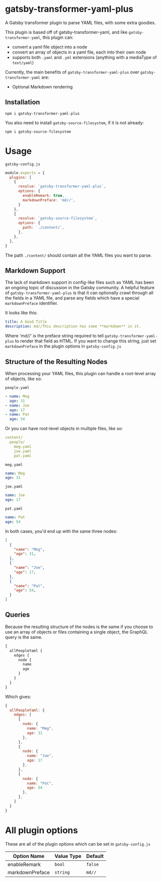 # gatsby-transformer-yaml-plus

A Gatsby transformer plugin to parse YAML files, with some extra goodies.

This plugin is based off of gatsby-transformer-yaml, and like `gatsby-transformer-yaml`, this plugin can:
* convert a yaml file object into a node
* convert an array of objects in a yaml file, each into their own node
* supports both `.yaml` and `.yml` extensions (anything with a mediaType of `text/yaml`)

Currently, the main benefits of `gatsby-transformer-yaml-plus` over `gatsby-transformer-yaml` are:
* Optional Markdown rendering 

## Installation

`npm i gatsby-transformer-yaml-plus`

You also need to install `gatsby-source-filesystem`, if it is not already:

`npm i gatsby-source-filesystem`

# Usage

`gatsby-config.js`

```javascript
module.exports = {
  plugins: [
    {
      resolve: `gatsby-transformer-yaml-plus`,
      options: {
        enableRemark: true,
        markdownPreface: 'md//',
      }
    },
    {
      resolve: `gatsby-source-filesystem`,
      options: {
        path: `./content/`,
      },
    },
  ],
}
```

The path `./content/` should contain all the YAML files you want to parse.

## Markdown Support

The lack of markdown support in config-like files such as YAML has been an ongoing topic of discussion in the Gatsby community. A helpful feature of `gatsby-transformer-yaml-plus` is that it can optionally crawl through all the fields in a YAML file, and parse any fields which have a special `markdownPreface` identifier.

It looks like this:

```yaml
title: A Good Title
description: md//This description has some **markdown** in it.
```

Where 'md//' is the preface string required to tell `gatsby-transformer-yaml-plus` to render that field as HTML. If you want to change this string, just set `markdownPreface` in the plugin options in `gatsby-config.js`

## Structure of the Resulting Nodes

When processing your YAML files, this plugin can handle a root-level array of objects, like so:

`people.yaml`
```yaml
- name: Meg
  age: 31
- name: Joe
  age: 17
- name: Pat
  age: 54
```

Or you can have root-level objects in multiple files, like so:

```yaml
content/
  people/
    meg.yaml
    joe.yaml
    pat.yaml
```

`meg.yaml`
```yaml
name: Meg
age: 31
```

`joe.yaml`
```yaml
name: Joe
age: 17
```

`pat.yaml`
```yaml
name: Pat
age: 54
```

In both cases, you'd end up with the same three nodes:

```json
[
  {
    "name": "Meg",
    "age": 31,
  },
  {
    "name": "Joe",
    "age": 17,
  },
  {
    "name": "Pat",
    "age": 54,
  }
]
```


## Queries

Because the resulting structure of the nodes is the same if you choose to use an array of objects or files containing a single object, the GraphQL query is the same.

```graphql
{
  allPeopleYaml {
    edges {
      node {
        name
        age
      }
    }
  }
}
```

Which gives:

```javascript
{
  allPeopleYaml: {
    edges: [
      {
        node: {
          name: "Meg",
          age: 31
        },
      },
      {
        node: {
          name: "Joe",
          age: 17
        },
      },
      {
        node: {
          name: "Pat",
          age: 54
        },
      },
    ]
  }
}
```

# All plugin options

These are all of the plugin options which can be set in `gatsby-config.js`

| Option Name     | Value Type | Default |
| --------------- | ---------- | ------- |
| enableRemark    | `bool`     | `false` |
| markdownPreface | `string`   | `md//`  | 




